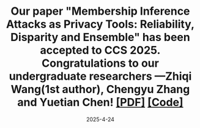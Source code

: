 ---
title: 'Our paper "Membership Inference Attacks as Privacy Tools: Reliability,
  Disparity and Ensemble" has been accepted to CCS 2025. Congratulations to our undergraduate researchers  —Zhiqi Wang(1st author), Chengyu Zhang and Yuetian Chen! [[PDF]](https://arxiv.org/abs/2506.13972) [[Code]](https://github.com/RPI-DSPlab/mia-disparity)'
date: 2025-4-24
---